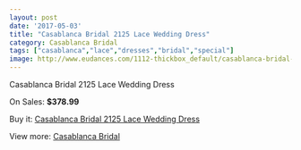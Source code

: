 ```yaml
---
layout: post
date: '2017-05-03'
title: "Casablanca Bridal 2125 Lace Wedding Dress"
category: Casablanca Bridal
tags: ["casablanca","lace","dresses","bridal","special"]
image: http://www.eudances.com/1112-thickbox_default/casablanca-bridal-2125-lace-wedding-dress.jpg
---
```

Casablanca Bridal 2125 Lace Wedding Dress

On Sales: **$378.99**
<a href="https://www.eudances.com/en/casablanca-bridal/397-casablanca-bridal-2125-lace-wedding-dress.html"><amp-img layout="responsive" width="600" height="600" src="//www.eudances.com/1112-thickbox_default/casablanca-bridal-2125-lace-wedding-dress.jpg" alt="Casablanca Bridal 2125 Lace Wedding Dress 0" /></a>
<a href="https://www.eudances.com/en/casablanca-bridal/397-casablanca-bridal-2125-lace-wedding-dress.html"><amp-img layout="responsive" width="600" height="600" src="//www.eudances.com/1114-thickbox_default/casablanca-bridal-2125-lace-wedding-dress.jpg" alt="Casablanca Bridal 2125 Lace Wedding Dress 1" /></a>
<a href="https://www.eudances.com/en/casablanca-bridal/397-casablanca-bridal-2125-lace-wedding-dress.html"><amp-img layout="responsive" width="600" height="600" src="//www.eudances.com/1113-thickbox_default/casablanca-bridal-2125-lace-wedding-dress.jpg" alt="Casablanca Bridal 2125 Lace Wedding Dress 2" /></a>

Buy it: [Casablanca Bridal 2125 Lace Wedding Dress](https://www.eudances.com/en/casablanca-bridal/397-casablanca-bridal-2125-lace-wedding-dress.html "Casablanca Bridal 2125 Lace Wedding Dress")

View more: [Casablanca Bridal](https://www.eudances.com/en/4-casablanca-bridal "Casablanca Bridal")